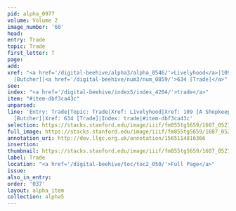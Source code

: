 ```yaml
---
pid: alpha_0977
volume: Volume 2
image_number: '60'
head:
entry: Trade
topic: Trade
first_letter: T
page:
add:
xref: "<a href='/digital-beehive/alpha3/alpha_0546/'>Livelyhood</a>|109 [A Shopkeeper]|350
  [Butcher]|<a href='/digital-beehive/num3/num_0859/'>634 [Trade]</a>"
see:
index: "<a href='/digital-beehive/index5/index_4204/'>trade</a>"
item: "#item-dbf3ca43c"
unparsed:
line: 'Entry: Trade|Topic: Trade|Xref: Livelyhood|Xref: 109 [A Shopkeeper]|Xref: 350
  [Butcher]|Xref: 634 [Trade]|Index: trade|#item-dbf3ca43c'
selection: https://stacks.stanford.edu/image/iiif/fm855tg5659/1607_0527/800,211,2967,492/full/0/default.jpg
full_image: https://stacks.stanford.edu/image/iiif/fm855tg5659/1607_0527/full/full/0/default.jpg
annotation_uri: http://dev.llgc.org.uk/annotation/1565114816366
insertion:
thumbnail: https://stacks.stanford.edu/image/iiif/fm855tg5659/1607_0527/800,211,600,180/250,/0/default.jpg
label: Trade
location: "<a href='/digital-beehive/toc/toc2_050/'>Full Page</a>"
issue:
also_in_entry:
order: '037'
layout: alpha_item
collection: alpha5
---
```

